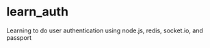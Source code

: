 learn_auth
==========

Learning to do user authentication using node.js, redis, socket.io, and passport
